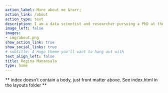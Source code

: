 ```yaml
---
action_label: More about me &rarr;
action_link: /about
action_type: text
description: I am a data scientist and researcher pursuing a PhD at the University of Antwerp.
image_left: false
images:
- img/about.png
show_action_link: true
show_social_links: true
# subtitle: A Hugo theme you'll want to hang out with
text_align_left: false
title: Regina Manansala
type: home
---
```


** index doesn't contain a body, just front matter above.
See index.html in the layouts folder **
